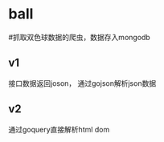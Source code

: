 # ball 

#抓取双色球数据的爬虫，数据存入mongodb

## v1
接口数据返回joson， 通过gojson解析json数据

## v2
通过goquery直接解析html dom   
